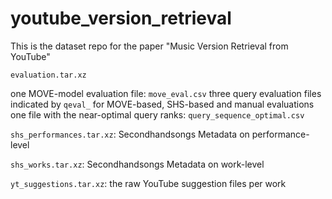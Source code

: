 # youtube_version_retrieval
This is the dataset repo for the paper "Music Version Retrieval from YouTube"

`evaluation.tar.xz`

one MOVE-model evaluation file: `move_eval.csv`
three query evaluation files indicated by `qeval_` for MOVE-based, SHS-based and manual evaluations
one file with the near-optimal query ranks: `query_sequence_optimal.csv`


`shs_performances.tar.xz`: Secondhandsongs Metadata on performance-level

`shs_works.tar.xz`: Secondhandsongs Metadata on work-level

`yt_suggestions.tar.xz`: the raw YouTube suggestion files per work
